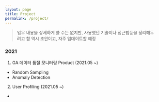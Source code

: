 ```yaml
---
layout: page
title: Project
permalink: /project/
---
```

  
 
> 업무 내용을 상세하게 쓸 수는 없지만, 사용했던 기술이나 접근법등을 정리해두려고 함
> 역시 초안이고, 자주 업데이트할 예정
  
   
### 2021
  
1. GA 데이터 품질 모니터링 Product (2021.05 ~)
- Random Sampling
- Anomaly Detection
  
  
2. User Profiling (2021.05 ~)
- 
